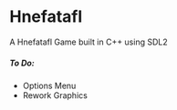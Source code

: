 # Hnefatafl
A Hnefatafl Game built in C++ using SDL2



##### To Do:

- Options Menu
- Rework Graphics

